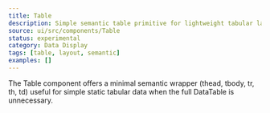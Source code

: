 ```yaml
---
title: Table
description: Simple semantic table primitive for lightweight tabular layouts.
source: ui/src/components/Table
status: experimental
category: Data Display
tags: [table, layout, semantic]
examples: []
---
```


The Table component offers a minimal semantic wrapper (thead, tbody, tr, th, td) useful for simple static tabular data when the full DataTable is unnecessary.

